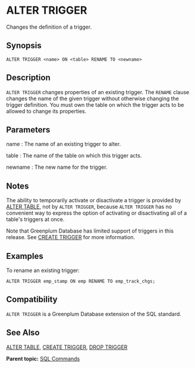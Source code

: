 # ALTER TRIGGER 

Changes the definition of a trigger.

## <a id="section2"></a>Synopsis 

``` {#sql_command_synopsis}
ALTER TRIGGER <name> ON <table> RENAME TO <newname>
```

## <a id="section3"></a>Description 

`ALTER TRIGGER` changes properties of an existing trigger. The `RENAME` clause changes the name of the given trigger without otherwise changing the trigger definition. You must own the table on which the trigger acts to be allowed to change its properties.

## <a id="section4"></a>Parameters 

name
:   The name of an existing trigger to alter.

table
:   The name of the table on which this trigger acts.

newname
:   The new name for the trigger.

## <a id="section5"></a>Notes 

The ability to temporarily activate or disactivate a trigger is provided by [ALTER TABLE](ALTER_TABLE.html), not by `ALTER TRIGGER`, because `ALTER TRIGGER` has no convenient way to express the option of activating or disactivating all of a table's triggers at once.

Note that Greenplum Database has limited support of triggers in this release. See [CREATE TRIGGER](CREATE_TRIGGER.html) for more information.

## <a id="section6"></a>Examples 

To rename an existing trigger:

```
ALTER TRIGGER emp_stamp ON emp RENAME TO emp_track_chgs;
```

## <a id="section7"></a>Compatibility 

`ALTER TRIGGER` is a Greenplum Database extension of the SQL standard.

## <a id="section8"></a>See Also 

[ALTER TABLE](ALTER_TABLE.html), [CREATE TRIGGER](CREATE_TRIGGER.html), [DROP TRIGGER](DROP_TRIGGER.html)

**Parent topic:** [SQL Commands](../sql_commands/sql_ref.html)

